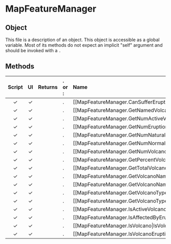 # MapFeatureManager
## Object
This file is a description of an object. This object is accessible as a global variable. Most of its methods do not expect an implicit "self" argument and should be invoked with a `.`

## Methods
| Script | UI  | Returns | . or : | Name | Arguments |
|:------:|:---:| -------:|:---- |:---- |:--------- |
|✓|✓| |.|[[MapFeatureManager.CanSufferEruption\|CanSufferEruption]]| |
|✓|✓| |.|[[MapFeatureManager.GetNamedVolcanoes\|GetNamedVolcanoes]]| |
|✓|✓| |.|[[MapFeatureManager.GetNumActiveVolcanoes\|GetNumActiveVolcanoes]]| |
|✓|✓| |.|[[MapFeatureManager.GetNumEruptions\|GetNumEruptions]]| |
|✓|✓| |.|[[MapFeatureManager.GetNumNaturalWonderVolcanoes\|GetNumNaturalWonderVolcanoes]]| |
|✓|✓| |.|[[MapFeatureManager.GetNumNormalVolcanoes\|GetNumNormalVolcanoes]]| |
|✓|✓| |.|[[MapFeatureManager.GetNumVolcanoes\|GetNumVolcanoes]]| |
|✓|✓| |.|[[MapFeatureManager.GetPercentVolcanoesActive\|GetPercentVolcanoesActive]]| |
|✓|✓| |.|[[MapFeatureManager.GetTotalVolcanoes\|GetTotalVolcanoes]]| |
|✓|✓| |.|[[MapFeatureManager.GetVolcanoName\|GetVolcanoName]]| |
|✓|✓| |.|[[MapFeatureManager.GetVolcanoNameByType\|GetVolcanoNameByType]]| |
|✓|✓| |.|[[MapFeatureManager.GetVolcanoType\|GetVolcanoType]]| |
|✓|✓| |.|[[MapFeatureManager.GetVolcanoTypeAtIndex\|GetVolcanoTypeAtIndex]]| |
|✓|✓| |.|[[MapFeatureManager.IsActiveVolcano\|IsActiveVolcano]]| |
|✓|✓| |.|[[MapFeatureManager.IsAffectedByEruption\|IsAffectedByEruption]]| |
|✓|✓| |.|[[MapFeatureManager.IsVolcano\|IsVolcano]]| |
|✓|✓| |.|[[MapFeatureManager.IsVolcanoErupting\|IsVolcanoErupting]]| |
